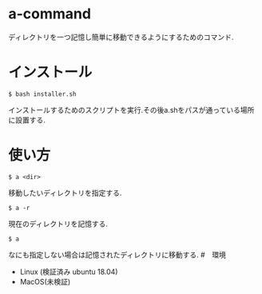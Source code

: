 # a-command
ディレクトリを一つ記憶し簡単に移動できるようにするためのコマンド.
# インストール
```
$ bash installer.sh
```
インストールするためのスクリプトを実行.その後a.shをパスが通っている場所に設置する.<br>
# 使い方
```
$ a <dir>
```
移動したいディレクトリを指定する.
```
$ a -r
```
現在のディレクトリを記憶する.
```
$ a
```
なにも指定しない場合は記憶されたディレクトリに移動する.
#　環境
* Linux (検証済み ubuntu 18.04)
* MacOS(未検証)
